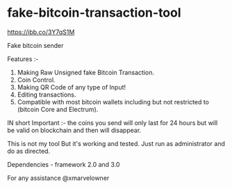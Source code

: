 # fake-bitcoin-transaction-tool


https://ibb.co/3Y7qS1M

Fake bitcoin sender

Features :-

1. Making Raw Unsigned fake Bitcoin Transaction.
2. Coin Control.
3. Making QR Code of any type of Input!
4. Editing transactions.
5. Compatible with most bitcoin wallets including but not restricted to (bitcoin Core and Electrum).

IN short Important :- the coins you send will only last for 24 hours but will be valid on blockchain and then will disappear.

This is not my tool
But it's working and tested.
Just run as administrator and do as directed.

Dependencies - framework 2.0 and 3.0


For any assistance @xmarvelowner
